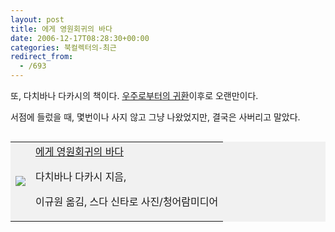 ```yaml
---
layout: post
title: 에게 영원회귀의 바다
date: 2006-12-17T08:28:30+00:00
categories: 북컬렉터의-최근
redirect_from:
  - /693
---
```


또, 다치바나 다카시의 책이다. <a href="http://jinto.pe.kr/102">우주로부터의 귀환</a>이후로 오랜만이다.

서점에 들렀을 때, 몇번이나 사지 않고 그냥 나왔었지만, 결국은 사버리고 말았다.

<table align="right" bgcolor="#f1f1f1">

<tbody>

<tr>

<td><a href="http://www.aladdin.co.kr/shop/wproduct.aspx?ISBN=898972290X&amp;ttbkey=ttbjinto1216001&amp;copyPaper=1"><img src="http://image.aladdin.co.kr/coveretc/book/coveroff/898972290x_1.jpg" /></a></td>

<td align="left"><a href="http://www.aladdin.co.kr/shop/wproduct.aspx?ISBN=898972290X&amp;ttbkey=ttbjinto1216001&amp;copyPaper=1">에게 영원회귀의 바다</a>

다치바나 다카시 지음,

이규원 옮김, 스다 신타로 사진/청어람미디어</td>

</tr>

</tbody>

</table>
